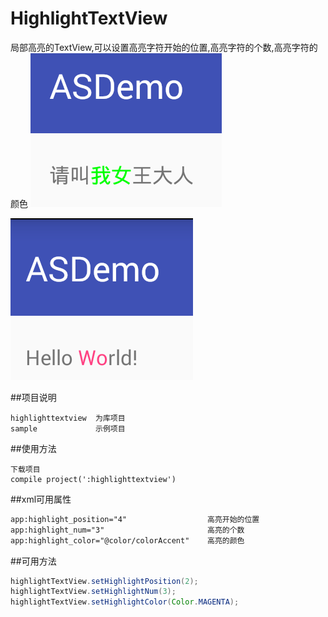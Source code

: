 # HighlightTextView
局部高亮的TextView,可以设置高亮字符开始的位置,高亮字符的个数,高亮字符的颜色
![1](https://raw.githubusercontent.com/angcyo/HighlightTextView/master/art/QQ%E5%9B%BE%E7%89%8720151209162001.png)

![2](https://raw.githubusercontent.com/angcyo/HighlightTextView/master/art/QQ%E5%9B%BE%E7%89%8720151209162032.png)

##项目说明
```
highlighttextview  为库项目
sample             示例项目
```
##使用方法
```
下载项目
compile project(':highlighttextview')
```

##xml可用属性
```xml
app:highlight_position="4"                  高亮开始的位置
app:highlight_num="3"                       高亮的个数
app:highlight_color="@color/colorAccent"    高亮的颜色
```

##可用方法
```java
highlightTextView.setHighlightPosition(2);
highlightTextView.setHighlightNum(3);
highlightTextView.setHighlightColor(Color.MAGENTA);
```

